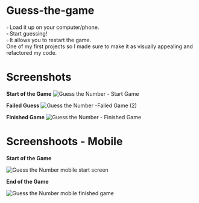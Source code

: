 # Guess-the-game
▫ Load it up on your computer/phone.<br/>
▫ Start guessing!<br/>
▫ It allows you to restart the game.<br/>
One of my first projects so I made sure to make it as visually appealing and refactored my code.

# Screenshots
**Start of the Game**
![Guess the Number - Start Game](https://user-images.githubusercontent.com/58609875/141721269-4719b099-9da8-48c7-bc12-bc8d190e6a73.png)

**Failed Guess**
![Guess the Number -Failed Game (2)](https://user-images.githubusercontent.com/58609875/141721385-ce1ac371-0be4-472f-9c36-b72868b20658.png)

**Finished Game**
![Guess the Number - Finished Game](https://user-images.githubusercontent.com/58609875/141721421-73285fe3-b832-469f-91c1-24005f1965f9.png)

# Screenshoots - Mobile
**Start of the Game**


![Guess the Number mobile start screen](https://user-images.githubusercontent.com/58609875/141721485-60513597-260e-4822-9b52-a9789f7fc20f.png)

**End of the Game**


![Guess the Number mobile finished game](https://user-images.githubusercontent.com/58609875/141721521-95c7ea73-8aa7-4dc7-bd9a-4c53ddf15385.png)

